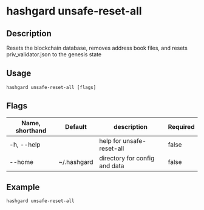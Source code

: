 # hashgard unsafe-reset-all

## Description

Resets the blockchain database, removes address book files, and resets priv_validator.json to the genesis state

## Usage

```
hashgard unsafe-reset-all [flags]
```

## Flags

| Name, shorthand|Default     | description               | Required  |
| ---------- | ----------- | ------------------------- | -------- |
| -h, --help |             | help for unsafe-reset-all| false  |
| --home     | ~/.hashgard | directory for config and data  | false    |

## Example

``` shell
hashgard unsafe-reset-all
```

